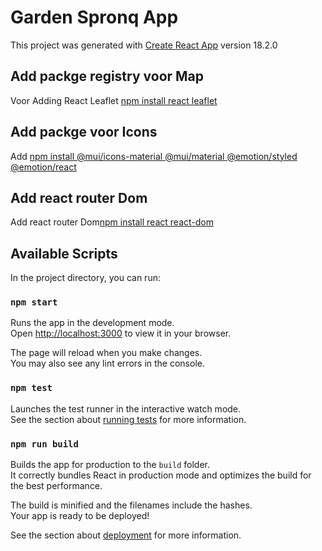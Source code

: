 # Garden Spronq App
This project was generated with [Create React App](https://github.com/facebook/create-react-app) version 18.2.0

## Add packge registry voor Map
Voor Adding React Leaflet [npm install react leaflet](https://react-leaflet.js.org/docs/start-introduction/)

## Add packge voor Icons
Add [npm install @mui/icons-material @mui/material @emotion/styled @emotion/react](https://mui.com/material-ui/material-icons/)

## Add react router Dom
Add react router Dom[npm install react react-dom](https://www.npmjs.com/package/react-dom)

## Available Scripts
In the project directory, you can run:

### `npm start`
Runs the app in the development mode.\
Open [http://localhost:3000](http://localhost:3000) to view it in your browser.

The page will reload when you make changes.\
You may also see any lint errors in the console.

### `npm test`
Launches the test runner in the interactive watch mode.\
See the section about [running tests](https://facebook.github.io/create-react-app/docs/running-tests) for more information.

### `npm run build`
Builds the app for production to the `build` folder.\
It correctly bundles React in production mode and optimizes the build for the best performance.

The build is minified and the filenames include the hashes.\
Your app is ready to be deployed!

See the section about [deployment](https://facebook.github.io/create-react-app/docs/deployment) for more information.


